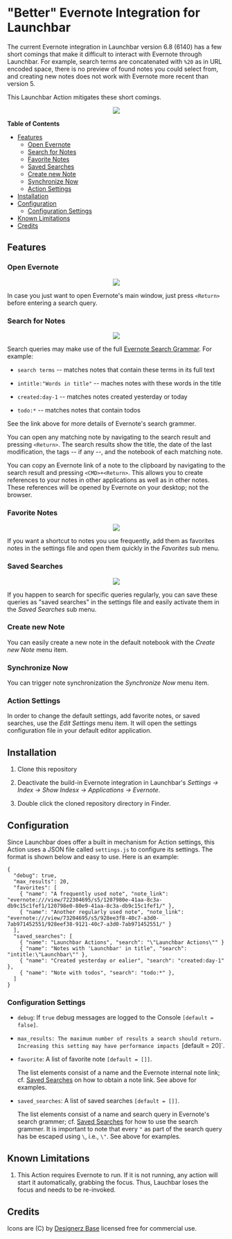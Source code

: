 # "Better" Evernote Integration for Launchbar

The current Evernote integration in Launchbar version 6.8 (6140) has a few short comings that make it difficult to interact with Evernote through Launchbar. For example, search terms are concatenated with `%20` as in URL encoded space, there is no preview of found notes you could select from, and creating new notes does not work with Evernote more recent than version 5.

This Launchbar Action mitigates these short comings.

<p align="center"><img src="assets/Full menu.png"></p>

<!-- START doctoc generated TOC please keep comment here to allow auto update -->
<!-- DON'T EDIT THIS SECTION, INSTEAD RE-RUN doctoc TO UPDATE -->
**Table of Contents**

- [Features](#features)
  - [Open Evernote](#open-evernote)
  - [Search for Notes](#search-for-notes)
  - [Favorite Notes](#favorite-notes)
  - [Saved Searches](#saved-searches)
  - [Create new Note](#create-new-note)
  - [Synchronize Now](#synchronize-now)
  - [Action Settings](#action-settings)
- [Installation](#installation)
- [Configuration](#configuration)
  - [Configuration Settings](#configuration-settings)
- [Known Limitations](#known-limitations)
- [Credits](#credits)

<!-- END doctoc generated TOC please keep comment here to allow auto update -->

## Features

### Open Evernote

<p align="center"><img src="assets/Evernote.png"></p>

In case you just want to open Evernote's main window, just press `<Return>` before entering a search query.

### Search for Notes

<p align="center"><img src="assets/Search.png"></p>

Search queries may make use of the full [Evernote Search Grammar](https://dev.evernote.com/doc/articles/search_grammar.php). For example:

* `search terms` -- matches notes that contain these terms in its full text

* `intitle:"Words in title"` -- maches notes with these words in the title

* `created:day-1` -- matches notes created yesterday or today

* `todo:*` -- matches notes that contain todos

See the link above for more details of Evernote's search grammer.

You can open any matching note by navigating to the search result and pressing `<Return>`. The search results show the title, the date of the last modification, the tags -- if any --, and the notebook of each matching note.

You can copy an Evernote link of a note to the clipboard by navigating to the search result and pressing `<CMD>+<Return>`. This allows you to create references to your notes in other applications as well as in other notes. These references will be opened by Evernote on your desktop; not the browser.

### Favorite Notes

<p align="center"><img src="assets/Favorites.png"></p>

If you want a shortcut to notes you use frequently, add them as favorites notes in the settings file and open them quickly in the *Favorites* sub menu.

### Saved Searches

<p align="center"><img src="assets/Saved Searches.png"></p>

If you happen to search for specific queries regularly, you can save these queries as "saved searches" in the settings file and easily activate them in the *Saved Searches* sub menu.

### Create new Note

You can easily create a new note in the default notebook with the *Create new Note* menu item.

### Synchronize Now

You can trigger note synchronization the *Synchronize Now* menu item.

### Action Settings

In order to change the default settings, add favorite notes, or saved searches, use the *Edit Settings* menu item. It will open the settings configuration file in your default editor application.


## Installation

1. Clone this repository

1. Deactivate the build-in Evernote integration in Launchbar's _Settings -> Index -> Show Indesx ->  Applications -> Evernote_.

1. Double click the cloned repository directory in Finder.


## Configuration

Since Launchbar does offer a built in mechanism for Action settings, this Action uses a JSON file called `settings.js` to configure its settings. The format is shown below and easy to use. Here is an example:

```
{
  "debug": true,
  "max_results": 20,
  "favorites": [
    { "name": "A frequently used note", "note_link": "evernote:///view/722304695/s5/1207980e-41aa-8c3a-db9c15c1fef1/120798e0-80e9-41aa-8c3a-db9c15c1fef1/" },
    { "name": "Another regularly used note", "note_link": "evernote:///view/73204695/s5/928ee3f8-40c7-a3d0-7ab971452551/928eef38-9121-40c7-a3d0-7ab971452551/" }
  ],
  "saved_searches": [
    { "name": "Launchbar Actions", "search": "\"Launchbar Actions\"" }
    { "name": "Notes with 'Launchbar' in title", "search": "intitle:\"Launchbar\"" },
    { "name": "Created yesterday or ealier", "search": "created:day-1" },
    { "name": "Note with todos", "search": "todo:*" },
  ]
}
```

### Configuration Settings

* `debug`: If `true` debug messages are logged to the Console `[default = false]`.

* `max_results: The maximum number of results a search should return.  Increasing this setting may have performance impacts `[default = 20]`.

* `favorite`: A list of favorite note `[default = []]`.

    The list elements consist of a name and the Evernote internal note link; cf. [Saved Searches](#saved-searches) on how to obtain a note link. See above for examples.

* `saved_searches`: A list of saved searches `[default = []]`.

    The list elements consist of a name and search query in Evernote's search grammer; cf. [Saved Searches](#saved-searches) for how to use the search grammer. It is important to note that every `"` as part of the search query has be escaped using `\`, i.e., `\"`. See above for examples.


## Known Limitations

1. This Action requires Evernote to run. If it is not running, any action will start it automatically, grabbing the focus. Thus, Lauchbar loses the focus and needs to be re-invoked.


## Credits

Icons are (C) by [Designerz Base](https://www.iconfinder.com/iconsets/faticons) licensed free for commercial use.

